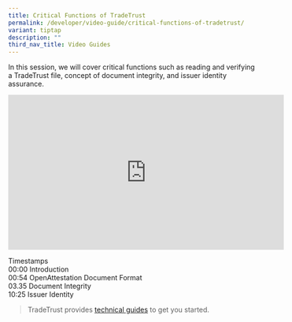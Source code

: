 ```yaml
---
title: Critical Functions of TradeTrust
permalink: /developer/video-guide/critical-functions-of-tradetrust/
variant: tiptap
description: ""
third_nav_title: Video Guides
---
```

<p>In this session, we will cover critical functions such as reading and
verifying a TradeTrust file, concept of document integrity, and issuer
identity assurance.</p>
<p></p>
<div class="iframe-wrapper">
<iframe height="315" width="560" allowfullscreen="true" frameborder="0" src="https://www.youtube.com/embed/L2C1eqVYdII?si=AiEO-5F9hymnwuwW"></iframe>
</div>
<p></p>
<p>Timestamps
<br>00:00 Introduction
<br>00:54 OpenAttestation Document Format
<br>03.35 Document Integrity
<br>10:25 Issuer Identity
<br>
</p>
<p></p>
<blockquote>
<p>TradeTrust provides <a href="/developer/technical-guides/" rel="noopener noreferrer nofollow" target="_blank"><u>technical guides</u></a> to get you
started.</p>
</blockquote>
<p></p>